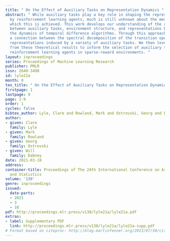 ```yaml
---
title: " On the Effect of Auxiliary Tasks on Representation Dynamics "
abstract: " While auxiliary tasks play a key role in shaping the representations learnt
  by reinforcement learning agents, much is still unknown about the mechanisms through
  which this is achieved. This work develops our understanding of the relationship
  between auxiliary tasks, environment structure, and representations by analysing
  the dynamics of temporal difference algorithms. Through this approach, we establish
  a connection between the spectral decomposition of the transition operator and the
  representations induced by a variety of auxiliary tasks. We then leverage insights
  from these theoretical results to inform the selection of auxiliary tasks for deep
  reinforcement learning agents in sparse-reward environments. "
layout: inproceedings
series: Proceedings of Machine Learning Research
publisher: PMLR
issn: 2640-3498
id: lyle21a
month: 0
tex_title: " On the Effect of Auxiliary Tasks on Representation Dynamics "
firstpage: 1
lastpage: 9
page: 1-9
order: 1
cycles: false
bibtex_author: Lyle, Clare and Rowland, Mark and Ostrovski, Georg and Dabney, Will
author:
- given: Clare
  family: Lyle
- given: Mark
  family: Rowland
- given: Georg
  family: Ostrovski
- given: Will
  family: Dabney
date: 2021-03-18
address: 
container-title: Proceedings of The 24th International Conference on Artificial Intelligence
  and Statistics
volume: '130'
genre: inproceedings
issued:
  date-parts:
  - 2021
  - 3
  - 18
pdf: http://proceedings.mlr.press/v130/lyle21a/lyle21a.pdf
extras:
- label: Supplementary PDF
  link: http://proceedings.mlr.press/v130/lyle21a/lyle21a-supp.pdf
# Format based on citeproc: http://blog.martinfenner.org/2013/07/30/citeproc-yaml-for-bibliographies/
---
```


